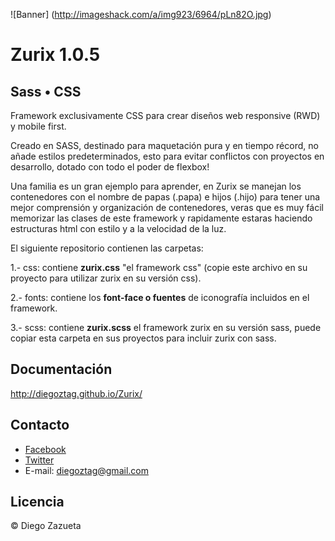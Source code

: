 

![Banner] (http://imageshack.com/a/img923/6964/pLn82O.jpg)

# Zurix 1.0.5

## Sass • CSS

Framework exclusivamente CSS para crear diseños web responsive (RWD) y mobile first.

Creado en SASS, destinado para maquetación pura y en tiempo récord, no añade estilos predeterminados, esto para evitar conflictos con proyectos en desarrollo, dotado con todo el poder de flexbox!

Una familia es un gran ejemplo para aprender, en Zurix se manejan los contenedores con el nombre de papas (.papa) e hijos (.hijo) para tener una mejor comprensión y organización de contenedores, veras que es muy fácil memorizar las clases de este framework y rapidamente estaras haciendo estructuras html con estilo y a la velocidad de la luz.


El siguiente repositorio contienen las carpetas:

1.- css: contiene __zurix.css__ "el framework css" (copie este archivo en su proyecto para utilizar zurix en su versión css).

2.- fonts: contiene los __font-face o fuentes__ de iconografía incluidos en el framework.

3.- scss: contiene __zurix.scss__ el framework zurix en su versión sass, puede copiar esta carpeta en sus proyectos para incluir zurix con sass.


## Documentación

http://diegoztag.github.io/Zurix/


## Contacto
* [Facebook](https://www.facebook.com/diegoztag)
* [Twitter](https://twitter.com/diegoztag)
* E-mail: diegoztag@gmail.com

## Licencia
© Diego Zazueta
